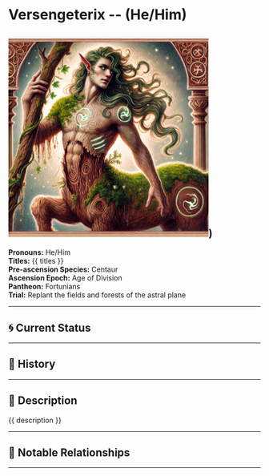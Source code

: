 # Versengeterix  --  (He/Him)

<!-- Optional  -->
<img src="Versengeterix.jpg" alt="Versengeterix" style="width:400px;"/>)
---

**Pronouns:** He/Him  
**Titles:** {{ titles }}  
**Pre-ascension Species:** Centaur  
**Ascension Epoch:** Age of Division  
**Pantheon:** Fortunians  
**Trial:** Replant the fields and forests of the astral plane

---

## 🌀 Current Status


---

## 📜 History


---

## 🧠 Description
{{ description }}

---

## 🧩 Notable Relationships

---
